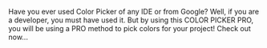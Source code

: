 Have you ever used Color Picker of any IDE or from Google? Well, if you are a developer, you must have used it. But by using this COLOR PICKER PRO, you will be using a PRO method to pick colors for your project! Check out now... 
